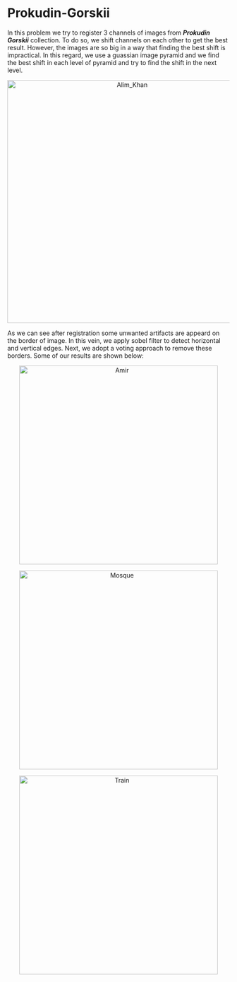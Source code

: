 # Prokudin-Gorskii
In this problem we try to register 3 channels of images from ***Prokudin Gorskii*** collection. To do so, we shift channels on each other to get the best result. However, the images are so big in a way that finding the best shift is impractical. In this regard, we use a guassian image pyramid and we find the best shift in each level of pyramid and try to find the shift in the next level.

<p align="center">
  <img width="550" src="https://user-images.githubusercontent.com/46090276/195189711-91d0f8be-26e8-4858-8cb2-da8d6ac73ba7.jpg" alt="Alim_Khan">
</p>
As we can see after registration some unwanted artifacts are appeard on the border of image. In this vein, we apply sobel filter to detect horizontal and vertical edges. Next, we adopt a voting approach to remove these borders. Some of our results are shown below:

<p align="center">
  <img width="450" src="https://user-images.githubusercontent.com/46090276/195190698-f929d4bc-3ea6-4adc-977a-19393f67ecb2.jpg" alt="Amir">
</p>


<p align="center">
  <img width="450" src="https://user-images.githubusercontent.com/46090276/195190908-1dc776a6-07e1-456d-b898-3c12406555ed.jpg" alt="Mosque">
</p>

<p align="center">
  <img width="450" src="https://user-images.githubusercontent.com/46090276/195191183-03eec6d5-9fc3-488e-91ce-5e7196094856.jpg" alt="Train">
</p>
